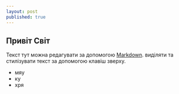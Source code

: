 ```yaml
---
layout: post
published: true
---
```

## Привіт Світ

Текст тут можна редагувати за допомогою [Markdown](http://daringfireball.net/projects/markdown/). виділяти та стилізувати текст за допомогою клавіш зверху.

- мяу
- ку
- хря
